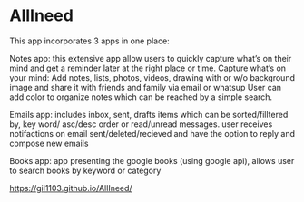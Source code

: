 # AllIneed
This app incorporates 3 apps in one place:

Notes app: this extensive app allow users to quickly capture what’s on their mind and get a reminder later at the right place or time. 
Capture what’s on your mind: Add notes, lists, photos, videos, drawing with or w/o background image and share it with friends and family 
via email or whatsup User can add color to organize notes which can be reached by a simple search.

Emails app: includes inbox, sent, drafts items which can be sorted/filltered by, key word/ asc/desc order or read/unread messages. 
user receives notifactions on email sent/deleted/recieved and have the option to reply and compose new emails

Books app: app presenting the google books (using google api), allows user to search books by keyword or category

https://gil1103.github.io/AllIneed/
